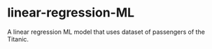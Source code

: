 # linear-regression-ML

A linear regression ML model that uses dataset of passengers of the Titanic.
